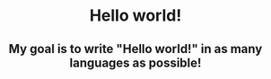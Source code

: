 <h1 align="center">Hello world!</h1>
<h2 align="center">My goal is to write "Hello world!" in as many languages as possible!</h2>